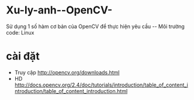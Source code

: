 # Xu-ly-anh--OpenCV-
Sử dụng 1 số hàm cơ bản của OpenCV để thực hiện yêu cầu
-- Môi trường code: Linux
# cài đặt
- Truy cập http://opencv.org/downloads.html
- HD http://docs.opencv.org/2.4/doc/tutorials/introduction/table_of_content_introduction/table_of_content_introduction.html
